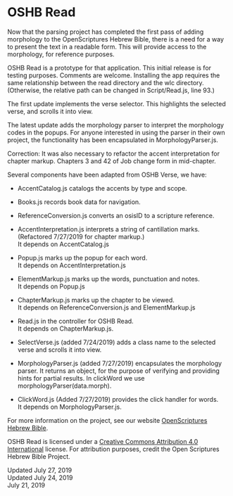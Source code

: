 #	OSHB Read

Now that the parsing project has completed the first pass of adding
morphology to the OpenScriptures Hebrew Bible, there is a need for a
way to present the text in a readable form. This will provide access
to the morphology, for reference purposes.

OSHB Read is a prototype for that application. This initial release is
for testing purposes. Comments are welcome. Installing the app
requires the same relationship between the read directory and the wlc
directory.  (Otherwise, the relative path can be changed in
Script/Read.js, line 93.)

The first update implements the verse selector. This highlights the
selected verse, and scrolls it into view.

The latest update adds the morphology parser to interpret the morphology
codes in the popups. For anyone interested in using the parser in their
own project, the functionality has been encapsulated in
MorphologyParser.js.

Correction: It was also necessary to refactor the accent interpretation
for chapter markup. Chapters 3 and 42 of Job change form in mid-chapter.

Several components have been adapted from OSHB Verse, we have:

-	AccentCatalog.js catalogs the accents by type and scope.

-	Books.js records book data for navigation.

-	ReferenceConversion.js converts an osisID to a scripture reference.

-	AccentInterpretation.js interprets a string of cantillation marks.
	(Refactored 7/27/2019 for chapter markup.)  
	It depends on AccentCatalog.js
	
-	Popup.js marks up the popup for each word.  
	It depends on AccentInterpretation.js
	
-	ElementMarkup.js marks up the words, punctuation and notes.  
	It depends on Popup.js
	
-	ChapterMarkup.js marks up the chapter to be viewed.  
	It depends on ReferenceConversion.js and ElementMarkup.js
	
-	Read.js in the controller for OSHB Read.  
	It depends on ChapterMarkup.js.

-	SelectVerse.js (added 7/24/2019) adds a class name to the selected
	verse and scrolls it into view.

-	MorphologyParser.js (added 7/27/2019) encapsulates the morphology
	parser. It returns an object, for the purpose of verifying and
	providing hints for partial results. In clickWord we use
	morphologyParser(data.morph).

-	ClickWord.js (Added 7/27/2019) provides the click handler for
	words.  
	It depends on MorphologyParser.js.

For more information on the project, see our website
[OpenScriptures Hebrew Bible](https://hb.openscriptures.org/).

OSHB Read is licensed under a
[Creative Commons Attribution 4.0 International](http://creativecommons.org/licenses/by/4.0/)
license. For attribution purposes, credit the Open Scriptures Hebrew Bible
Project.

Updated July 27, 2019  
Updated July 24, 2019  
July 21, 2019
